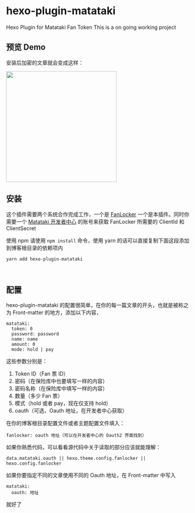 # hexo-plugin-matataki
Hexo Plugin for Matataki Fan Token
This is a on going working project
<br>

<style>
pre {
  overflow-x: scroll;
}
</style>

## 预览 Demo

安装后加密的文章就会变成这样：

<img src="https://i.loli.net/2020/08/22/pvniyPHh5R7t8Xr.png" style="height: 300px;" />

## 安装

这个插件需要两个系统合作完成工作，一个是 [FanLocker](https://github.com/nekomeowww/fanlocker) 一个是本插件。同时你需要一个 [Matataki 开发者中心](https://developer.matataki.io) 的账号来获取 FanLocker  所需要的 ClientId 和 ClientSecret

使用 npm 请使用 `npm install` 命令，使用 yarn 的话可以直接复制下面这段添加到博客根目录的依赖项内

```
yarn add hexo-plugin-matataki
```
<br>

## 配置

hexo-plugin-matataki 的配置很简单，在你的每一篇文章的开头，也就是被称之为 Front-matter 的地方，添加以下内容，

```
matataki:
  token: 0
  password: password
  name: name
  amount: 0
  mode: hold | pay
```

这些参数分别是：

1. Token ID（Fan 票 ID）
2. 密码（在保险库中也要填写一样的内容）
3. 密码名称（在保险库中填写一样的内容）
4. 数量（多少 Fan 票）
5. 模式（hold 或者 pay，现在仅支持 hold）
6. oauth（可选，Oauth 地址，在开发者中心获取）

在你的博客根目录配置文件或者主题配置文件填入：
```
fanlocker: oauth 地址（可以在开发者中心的 Oauth2 界面找到）
```

如果你熟悉代码，可以看看源代码中关于读取的部分应该就能理解：
```
data.matataki.oauth || hexo.theme.config.fanlocker || hexo.config.fanlocker
```

如果你要指定不同的文章使用不同的 Oauth 地址，在 Front-matter 中写入
```
matataki:
  oauth: 地址
```
就好了